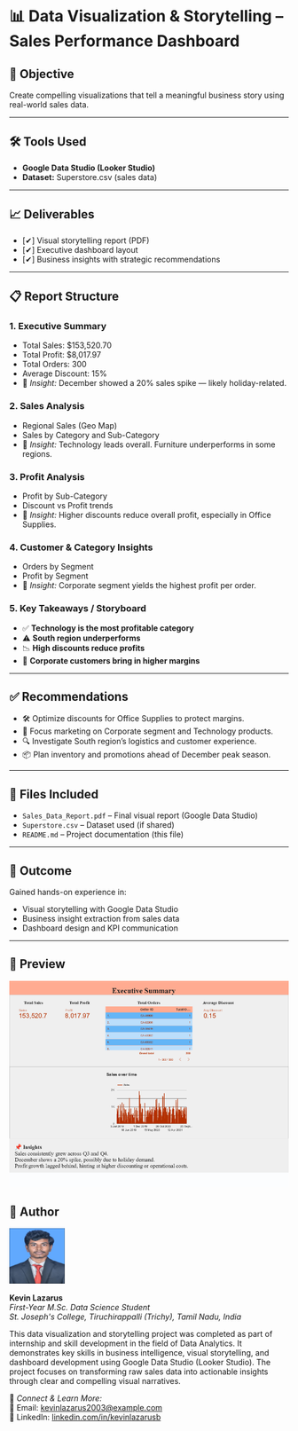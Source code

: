 # 📊 Data Visualization & Storytelling – Sales Performance Dashboard

## 🎯 Objective
Create compelling visualizations that tell a meaningful business story using real-world sales data.

---

## 🛠 Tools Used
- **Google Data Studio (Looker Studio)**
- **Dataset:** Superstore.csv (sales data)

---

## 📈 Deliverables
- [✔] Visual storytelling report (PDF)
- [✔] Executive dashboard layout
- [✔] Business insights with strategic recommendations

---

## 📋 Report Structure

### 1. Executive Summary
- Total Sales: $153,520.70
- Total Profit: $8,017.97
- Total Orders: 300
- Average Discount: 15%
- 📌 *Insight:* December showed a 20% sales spike — likely holiday-related.

### 2. Sales Analysis
- Regional Sales (Geo Map)
- Sales by Category and Sub-Category
- 📌 *Insight:* Technology leads overall. Furniture underperforms in some regions.

### 3. Profit Analysis
- Profit by Sub-Category
- Discount vs Profit trends
- 📌 *Insight:* Higher discounts reduce overall profit, especially in Office Supplies.

### 4. Customer & Category Insights
- Orders by Segment
- Profit by Segment
- 📌 *Insight:* Corporate segment yields the highest profit per order.

### 5. Key Takeaways / Storyboard
- ✅ **Technology is the most profitable category**
- ⚠️ **South region underperforms**
- 📉 **High discounts reduce profits**
- 🎯 **Corporate customers bring in higher margins**

---

## ✅ Recommendations
- 🛠 Optimize discounts for Office Supplies to protect margins.
- 🎯 Focus marketing on Corporate segment and Technology products.
- 🔍 Investigate South region’s logistics and customer experience.
- 📦 Plan inventory and promotions ahead of December peak season.

---

## 📎 Files Included
- `Sales_Data_Report.pdf` – Final visual report (Google Data Studio)
- `Superstore.csv` – Dataset used (if shared)
- `README.md` – Project documentation (this file)

---

## 🙌 Outcome
Gained hands-on experience in:
- Visual storytelling with Google Data Studio
- Business insight extraction from sales data
- Dashboard design and KPI communication

---

## 📌 Preview
![Dashboard Preview](./Sales_Data_Report.gif)

## 🧠 Author

<p>                                                    
  <img src="./kevin.jpg" width="100" height="100">         
</p>                                                      

**Kevin Lazarus**  
*First-Year M.Sc. Data Science Student*  
*St. Joseph's College, Tiruchirappalli (Trichy), Tamil Nadu, India*

This data visualization and storytelling project was completed as part of internship and skill development in the field of Data Analytics. It demonstrates key skills in business intelligence, visual storytelling, and dashboard development using Google Data Studio (Looker Studio). The project focuses on transforming raw sales data into actionable insights through clear and compelling visual narratives.


🔗 *Connect & Learn More:*  
📧 Email: kevinlazarus2003@example.com  
🔗 LinkedIn: [linkedin.com/in/kevinlazarusb](https://www.linkedin.com/in/kevinlazarusb)
